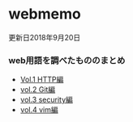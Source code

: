 # webmemo
更新日2018年9月20日 

### web用語を調べたもののまとめ
- [Vol.1 HTTP編](HTTP.md)
- [vol.2 Git編](Git.md)
- [vol.3 security編](security.md)
- [vol.4 vim編](webmemo/vim.md)


